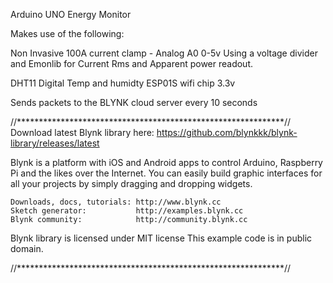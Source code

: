 Arduino UNO Energy Monitor

Makes use of the following:

Non Invasive 100A current clamp - Analog A0 0-5v 
Using a voltage divider and Emonlib for Current Rms and Apparent power readout.

DHT11 Digital Temp and humidty 
ESP01S wifi chip 3.3v


Sends packets to the BLYNK cloud server every 10 seconds

//*************************************************************//
  Download latest Blynk library here:
    https://github.com/blynkkk/blynk-library/releases/latest

  Blynk is a platform with iOS and Android apps to control
  Arduino, Raspberry Pi and the likes over the Internet.
  You can easily build graphic interfaces for all your
  projects by simply dragging and dropping widgets.

    Downloads, docs, tutorials: http://www.blynk.cc
    Sketch generator:           http://examples.blynk.cc
    Blynk community:            http://community.blynk.cc
                            

  Blynk library is licensed under MIT license
  This example code is in public domain.

 //*************************************************************//
 





